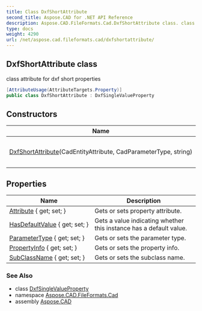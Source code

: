 ```yaml
---
title: Class DxfShortAttribute
second_title: Aspose.CAD for .NET API Reference
description: Aspose.CAD.FileFormats.Cad.DxfShortAttribute class. class attribute for dxf short properties
type: docs
weight: 4290
url: /net/aspose.cad.fileformats.cad/dxfshortattribute/
---
```

## DxfShortAttribute class

class attribute for dxf short properties

```csharp
[AttributeUsage(AttributeTargets.Property)]
public class DxfShortAttribute : DxfSingleValueProperty
```

## Constructors

| Name | Description |
| --- | --- |
| [DxfShortAttribute](dxfshortattribute/)(CadEntityAttribute, CadParameterType, string) | Initializes a new instance of the `DxfShortAttribute` class. |

## Properties

| Name | Description |
| --- | --- |
| [Attribute](../../aspose.cad.fileformats.cad/dxfsinglevalueproperty/attribute/) { get; set; } | Gets or sets property attribute. |
| [HasDefaultValue](../../aspose.cad.fileformats.cad/dxfpropertyattribute/hasdefaultvalue/) { get; set; } | Gets a value indicating whether this instance has a default value. |
| [ParameterType](../../aspose.cad.fileformats.cad/dxfpropertyattribute/parametertype/) { get; set; } | Gets or sets the parameter type. |
| [PropertyInfo](../../aspose.cad.fileformats.cad/dxfpropertyattribute/propertyinfo/) { get; set; } | Gets or sets the property info. |
| [SubClassName](../../aspose.cad.fileformats.cad/dxfpropertyattribute/subclassname/) { get; set; } | Gets or sets the subclass name. |

### See Also

* class [DxfSingleValueProperty](../dxfsinglevalueproperty/)
* namespace [Aspose.CAD.FileFormats.Cad](../../aspose.cad.fileformats.cad/)
* assembly [Aspose.CAD](../../)


